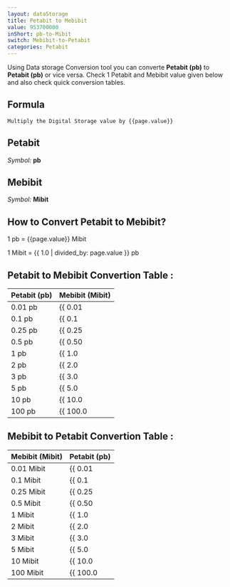 ```yaml
---
layout: dataStorage
title: Petabit to Mebibit
value: 953700000
inShort: pb-to-Mibit
switch: Mebibit-to-Petabit
categories: Petabit
---
```


Using Data storage Conversion tool you can converte **Petabit (pb)** to **Petabit (pb)** or vice versa. Check 1 Petabit and Mebibit value given below and also check quick conversion tables.

## Formula
`Multiply the Digital Storage value by {{page.value}}`

## Petabit
*Symbol:* **pb**

## Mebibit
*Symbol:* **Mibit**

## How to Convert Petabit to Mebibit?

1 pb = {{page.value}} Mibit

1 Mibit = {{ 1.0 | divided_by: page.value }} pb


## Petabit to Mebibit Convertion Table :

| Petabit (pb) | Mebibit (Mibit) |
| ---- | ---- |
| 0.01 pb | {{ 0.01 | times: page.value }} Mibit |
| 0.1 pb | {{ 0.1 | times: page.value }} Mibit |
| 0.25 pb | {{ 0.25 | times: page.value }} Mibit |
| 0.5 pb | {{ 0.50 | times: page.value }} Mibit |
| 1 pb | {{ 1.0 | times: page.value }} Mibit |
| 2 pb | {{ 2.0 | times: page.value }} Mibit |
| 3 pb | {{ 3.0 | times: page.value }} Mibit |
| 5 pb | {{ 5.0 | times: page.value }} Mibit |
| 10 pb | {{ 10.0 | times: page.value }} Mibit |
| 100 pb | {{ 100.0 | times: page.value }} Mibit |

## Mebibit to Petabit Convertion Table :

| Mebibit (Mibit) | Petabit (pb) |
| ---- | ---- |
| 0.01 Mibit | {{ 0.01 | divided_by: page.value }} pb |
| 0.1 Mibit | {{ 0.1 | divided_by: page.value }} pb |
| 0.25 Mibit | {{ 0.25 | divided_by: page.value }} pb |
| 0.5 Mibit | {{ 0.50 | divided_by: page.value }} pb |
| 1 Mibit | {{ 1.0 | divided_by: page.value }} pb |
| 2 Mibit | {{ 2.0 | divided_by: page.value }} pb |
| 3 Mibit | {{ 3.0 | divided_by: page.value }} pb |
| 5 Mibit | {{ 5.0 | divided_by: page.value }} pb |
| 10 Mibit | {{ 10.0 | divided_by: page.value }} pb |
| 100 Mibit | {{ 100.0 | divided_by: page.value }} pb |


<script>
document.getElementById('selectInput')[18].selected = true
document.getElementById('selectOutput')[7].selected = true
</script>
